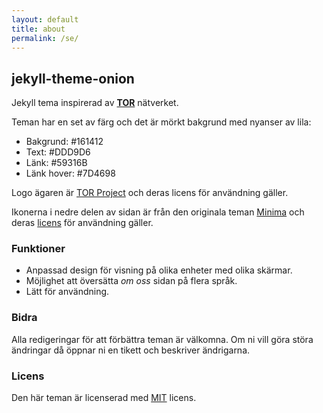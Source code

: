 ```yaml
---
layout: default
title: about
permalink: /se/
---
```


## jekyll-theme-onion

Jekyll tema inspirerad av [**TOR**](https://sv.wikipedia.org/wiki/Tor_(n%C3%A4tverk)) nätverket.

Teman har en set av färg och det är mörkt bakgrund med nyanser av lila:
- Bakgrund: #161412
- Text: #DDD9D6
- Länk: #59316B
- Länk hover: #7D4698

Logo ägaren är [TOR Project](https://www.torproject.org/about/trademark/) och deras licens för användning gäller.

Ikonerna i nedre delen av sidan är från den originala teman [Minima](https://github.com/jekyll/minima) och deras [licens](https://en.wikipedia.org/wiki/MIT_License) för användning gäller. 

### Funktioner

- Anpassad design för visning på olika enheter med olika skärmar.
- Möjlighet att översätta *om oss* sidan på flera språk.
- Lätt för användning.

### Bidra

Alla redigeringar för att förbättra teman är välkomna. Om ni vill göra störa ändringar då öppnar ni en tikett och beskriver ändrigarna.

### Licens

Den här teman är licenserad med [MIT](https://en.wikipedia.org/wiki/MIT_License) licens.